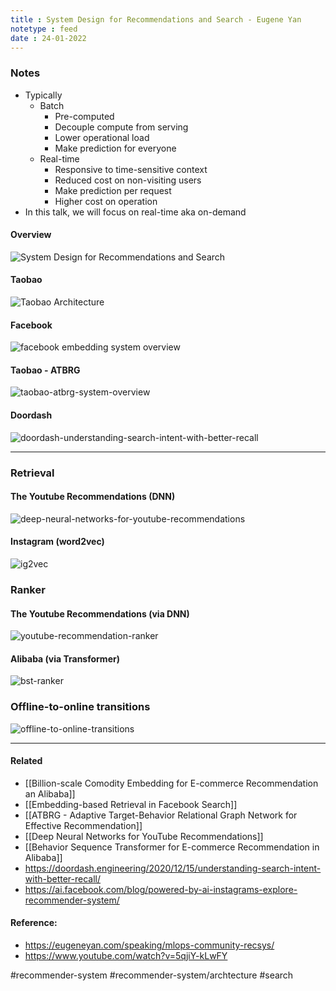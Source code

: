 ```yaml
---
title : System Design for Recommendations and Search - Eugene Yan
notetype : feed
date : 24-01-2022
---
```




### Notes
- Typically
	- Batch
		- Pre-computed
		- Decouple compute from serving
		- Lower operational load
		- Make prediction for everyone
	- Real-time
		- Responsive to time-sensitive context
		- Reduced cost on non-visiting users
		- Make prediction per request
		- Higher cost on operation
- In this talk, we will focus on real-time aka on-demand

#### Overview

![System Design for Recommendations and Search](/assets/img/system-design-for-recommendations-and-search.png)


#### Taobao

![Taobao Architecture](/assets/img/taobao-architecture.png)


#### Facebook
![facebook embedding system overview](/assets/img/facebook-search-architecture.png)



#### Taobao - ATBRG
![taobao-atbrg-system-overview](/assets/img/taobao-atbrg-system-overview.png)


#### Doordash

![doordash-understanding-search-intent-with-better-recall](/assets/img/doordash-understanding-search-intent-with-better-recall.png)


----

### Retrieval

#### The Youtube Recommendations (DNN)

![deep-neural-networks-for-youtube-recommendations](/assets/img/deep-neural-networks-for-youtube-recommendations.png)


#### Instagram (word2vec)

![ig2vec](/assets/img/ig2vec.png)

### Ranker

#### The Youtube Recommendations (via DNN)
![youtube-recommendation-ranker](/assets/img/youtube-recommendation-ranker.png)


#### Alibaba (via Transformer)

![bst-ranker](/assets/img/bst-ranker.png)


### Offline-to-online transitions

![offline-to-online-transitions](/assets/img/offline-to-online-transitions.png)


---

#### Related
- [[Billion-scale Comodity Embedding for E-commerce Recommendation an Alibaba]]
- [[Embedding-based Retrieval in Facebook Search]]
- [[ATBRG - Adaptive Target-Behavior Relational Graph Network for Effective Recommendation]]
- [[Deep Neural Networks for YouTube Recommendations]]
- [[Behavior Sequence Transformer for E-commerce Recommendation in Alibaba]]
- https://doordash.engineering/2020/12/15/understanding-search-intent-with-better-recall/
- https://ai.facebook.com/blog/powered-by-ai-instagrams-explore-recommender-system/

#### Reference:
- https://eugeneyan.com/speaking/mlops-community-recsys/
- https://www.youtube.com/watch?v=5qjiY-kLwFY


#recommender-system #recommender-system/archtecture #search 